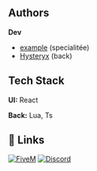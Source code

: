 ## Authors

**Dev** 
- [example](link) (specialitée)
- [Hysteryx](https://github.com/Hysteryx) (back) 


## Tech Stack

**UI:** React

**Back:** Lua, Ts

## 🔗 Links

[![FiveM](https://img.shields.io/badge/FiveM-000?style=for-the-badge&logo=fivem&logoColor=white)]([https://fivem.net/](https://servers.fivem.net/servers/detail/8daz9m))
[![Discord](https://img.shields.io/badge/Discord-000?style=for-the-badge&logo=discord&logoColor=white)](https://discord.gg/hurricanewrld)
